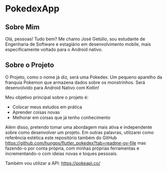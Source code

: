 # PokedexApp

## Sobre Mim
Olá, pessoas! Tudo bem? Me chamo José Getúlio, sou estudante de Engenharia de Software e estagiário em desenvolvimento mobile, mais especificamente voltado para o Android nativo. 

## Sobre o Projeto

O Projeto, como o nome já diz, será uma Pokedex. Um pequeno aparelho da franquia Pokemon que armazena dados sobre os monstrinhos. Será desenvolvido para Android Nativo com Kotlin!

Meu objetivo principal sobre o projeto é: 

- Colocar meus estudos em prática 
- Aprender coisas novas 
- Melhorar em coisas que já tenho conhecimento 

Além disso, pretendo tomar uma abordagem mais ativa e independente sobre como desenvolver um projeto. Em outras palavras, utilizarei como referência estética este repositório também do GitHub https://github.com/hungps/flutter_pokedex?tab=readme-ov-file mas fazendo-o por conta própria, com minhas próprias ferramentas e incrementando-o com ideias novas e toques pessoais.

Também vou utilizar a API: https://pokeapi.co/ 

